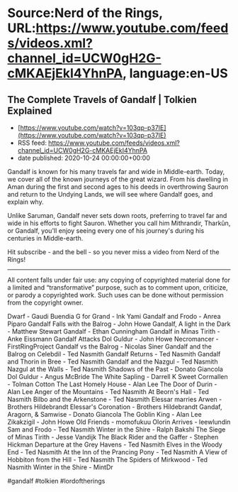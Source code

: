 # Source:Nerd of the Rings, URL:https://www.youtube.com/feeds/videos.xml?channel_id=UCW0gH2G-cMKAEjEkI4YhnPA, language:en-US

## The Complete Travels of Gandalf | Tolkien Explained
 - [https://www.youtube.com/watch?v=103qp-p37IE](https://www.youtube.com/watch?v=103qp-p37IE)
 - RSS feed: https://www.youtube.com/feeds/videos.xml?channel_id=UCW0gH2G-cMKAEjEkI4YhnPA
 - date published: 2020-10-24 00:00:00+00:00

Gandalf is known for his many travels far and wide in Middle-earth.  Today, we cover all of the known journeys of the great wizard.  From his dwelling in Aman during the first and second ages to his deeds in overthrowing Sauron and return to the Undying Lands, we will see where Gandalf goes, and explain why.

Unlike Saruman, Gandalf never sets down roots, preferring to travel far and wide in his efforts to fight Sauron. Whether you call him Mithrandir, Tharkûn, or Gandalf, you'll enjoy seeing every one of his journey's during his centuries in Middle-earth.

Hit subscribe - and the bell - so you never miss a video from Nerd of the Rings! 


-------------- 
All content falls under fair use: any copying of copyrighted material done for a limited and “transformative” purpose, such as to comment upon, criticize, or parody a copyrighted work. Such uses can be done without permission from the copyright owner. 

Dwarf - Gaudi Buendia
G for Grand - Ink Yami
Gandalf and Frodo - Anrea Piparo
Gandalf Falls with the Balrog - John Howe
Gandalf, A light in the Dark - Matthew Stewart
Gandalf - Ethan Cunningham
Gandalf in Minas Tirith - Anke Eissmann
Gandalf Attacks Dol Guldur - John Howe
Necromancer - FirstRingProject
Gandalf vs the Balrog - Nicolas Siner
Gandalf and the Balrog on Celebdil - Ted Nasmith
Gandalf Returns - Ted Nasmith
Gandalf and Thorin in Bree - Ted Nasmith
Gandalf and the Nazgul - Ted Nasmith
Nazgul at the Walls - Ted Nasmith
Shadows of the Past - Donato Giancola
Dol Guldur - Angus McBride
The White Sapling - Darrell K Sweet
Cormallen - Tolman Cotton
The Last Homely House - Alan Lee
The Door of Durin - Alan Lee
Anger of the Mountains - Ted Nasmith
At Beorn's Hall - Ted Nasmith
Bilbo and the Arkenstone - Ted Nasmith
Elessar marries Arwen - Brothers Hildebrandt
Elessar's Coronation - Brothers Hildebrandt
Gandaf, Aragorn, & Samwise - Donato Giancola
The Goblin King - Alan Lee
Zikakzigil - John Howe
Old Friends  - momofukuu
Olorin Arrives - leewlundin
Sam and Frodo - Ted Nasmith
Winter in the Shire - Ralph Bakshi
The Siege of Minas Tirith - Jesse Vandijk
The Black Rider and the Gaffer - Stephen Hickman
Departure at the Grey Havens - Ted Nasmith
Elves in the Woody End - Ted Nasmith
At the Inn of the Prancing Pony - Ted Nasmith
A View of Hobbiton from the Hill - Ted Nasmith
The Spiders of Mirkwood - Ted Nasmith
Winter in the Shire - MintDr

#gandalf #tolkien #lordoftherings

